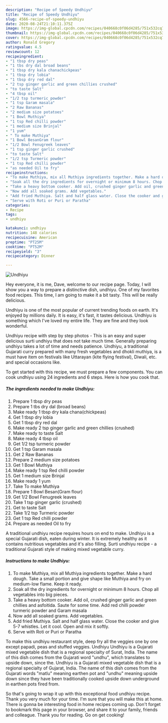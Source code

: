 ```yaml
---
description: "Recipe of Speedy Undhiyu"
title: "Recipe of Speedy Undhiyu"
slug: 4566-recipe-of-speedy-undhiyu
date: 2020-08-24T21:10:11.375Z
image: https://img-global.cpcdn.com/recipes/040668c0f06d4285/751x532cq70/undhiyu-recipe-main-photo.jpg
thumbnail: https://img-global.cpcdn.com/recipes/040668c0f06d4285/751x532cq70/undhiyu-recipe-main-photo.jpg
cover: https://img-global.cpcdn.com/recipes/040668c0f06d4285/751x532cq70/undhiyu-recipe-main-photo.jpg
author: Ronald Gregory
ratingvalue: 4.5
reviewcount: 12
recipeingredient:
- "1 tbsp dry peas"
- "1 tbs dry dal broad beans"
- "1 tbsp dry kala chanachickpeas"
- "1 tbsp dry lobia"
- "1 tbsp dry red dal"
- "2 tsp ginger garlic and green chillies crushed"
- "to taste Salt"
- "4 tbsp oil"
- "1/2 tsp turmeric powder"
- "1 tsp Garam masala"
- "2 Raw Bananas"
- "2 medium size potatoes"
- "1 Bowl Muthiya"
- "1 tsp Red chilli powder"
- "1 medium size Brinjal"
- "1 yum"
- " To make Muthiya"
- "1 Bowl BesanGram flour"
- "1/2 Bowl Fenugreek leaves"
- "1 tsp ginger garlic crushed"
- "to taste Salt"
- "1/2 tsp Turmeric powder"
- "1 tsp Red chilli powder"
- "as needed Oil to fry"
recipeinstructions:
- "To make Muthiya, mix all Muthiya ingredients together. Make a hard dough. Take a small portion and give shape like Muthiya and fry on medium-low flame. Keep it ready."
- "Soak all the dry ingredients for overnight or minimum 8 hours. Chop all vegetables into big pieces."
- "Take a heavy bottom cooker. Add oil, crushed ginger garlic and green chillies and asfoitida. Saute for some time. Add red chilli powder turmeric powder and Garam masala"
- "Now add all soaked grams. Add vegetables."
- "Add fried Muthiya. Salt and half glass water. Close the cooker and give 5-7 whistles. Let it cool. Open and mix it softly."
- "Serve with Roti or Puri or Paratha"
categories:
- Recipe
tags:
- undhiyu

katakunci: undhiyu 
nutrition: 148 calories
recipecuisine: American
preptime: "PT25M"
cooktime: "PT52M"
recipeyield: "3"
recipecategory: Dinner

---
```



![Undhiyu](https://img-global.cpcdn.com/recipes/040668c0f06d4285/751x532cq70/undhiyu-recipe-main-photo.jpg)

Hey everyone, it is me, Dave, welcome to our recipe page. Today, I will show you a way to prepare a distinctive dish, undhiyu. One of my favorites food recipes. This time, I am going to make it a bit tasty. This will be really delicious.

Undhiyu is one of the most popular of current trending foods on earth. It's enjoyed by millions daily. It is easy, it's fast, it tastes delicious. Undhiyu is something which I've loved my entire life. They are fine and they look wonderful.

Undhiyu recipe with step by step photos - This is an easy and super delicious surti undhiyu that does not take much time. Generally preparing undhiyu takes a lot of time and needs patience. Undhiyu, a traditional Gujarati curry prepared with many fresh vegetables and dhokli muthiya, is a must have item on festivals like Uttarayan (kite flying festival), Diwali, etc. and special occasions like.


To get started with this recipe, we must prepare a few components. You can cook undhiyu using 24 ingredients and 6 steps. Here is how you cook that.

<!--inarticleads1-->

##### The ingredients needed to make Undhiyu:

1. Prepare 1 tbsp dry peas
1. Prepare 1 tbs dry dal (broad beans)
1. Make ready 1 tbsp dry kala chana(chickpeas)
1. Get 1 tbsp dry lobia
1. Get 1 tbsp dry red dal
1. Make ready 2 tsp ginger garlic and green chillies (crushed)
1. Make ready to taste Salt
1. Make ready 4 tbsp oil
1. Get 1/2 tsp turmeric powder
1. Get 1 tsp Garam masala
1. Get 2 Raw Bananas
1. Prepare 2 medium size potatoes
1. Get 1 Bowl Muthiya
1. Make ready 1 tsp Red chilli powder
1. Get 1 medium size Brinjal
1. Make ready 1 yum
1. Take  To make Muthiya
1. Prepare 1 Bowl Besan(Gram flour)
1. Get 1/2 Bowl Fenugreek leaves
1. Take 1 tsp ginger garlic (crushed)
1. Get to taste Salt
1. Take 1/2 tsp Turmeric powder
1. Get 1 tsp Red chilli powder
1. Prepare as needed Oil to fry


A traditional undhiyu recipe requires hours on end to make. Undhiyu is a special Gujarati dish, eaten during winter. It is extremely healthy as it contains nutritious vegetables and it&#39;s also filling. Surti undhiyu recipe - a traditional Gujarati style of making mixed vegetable curry. 

<!--inarticleads2-->

##### Instructions to make Undhiyu:

1. To make Muthiya, mix all Muthiya ingredients together. Make a hard dough. Take a small portion and give shape like Muthiya and fry on medium-low flame. Keep it ready.
1. Soak all the dry ingredients for overnight or minimum 8 hours. Chop all vegetables into big pieces.
1. Take a heavy bottom cooker. Add oil, crushed ginger garlic and green chillies and asfoitida. Saute for some time. Add red chilli powder turmeric powder and Garam masala
1. Now add all soaked grams. Add vegetables.
1. Add fried Muthiya. Salt and half glass water. Close the cooker and give 5-7 whistles. Let it cool. Open and mix it softly.
1. Serve with Roti or Puri or Paratha


To make this undhiyu restaurant style, deep fry all the veggies one by one except papadi, peas and stuffed veggies. Undhiyu Undhiyu is a Gujarati mixed vegetable dish that is a regional specialty of Surat, India. The name of this dish comes from the Gujarati word &#34;undhu&#34;, which translates to upside down, since the. Undhiyu is a Gujarati mixed vegetable dish that is a regional specialty of Gujarat, India. The name of this dish comes from the Gujarati words &#34;matlu&#34; meaning earthen pot and &#34;undhu&#34; meaning upside down since they have been traditionally cooked upside down underground in earthen pots fired from. 

So that's going to wrap it up with this exceptional food undhiyu recipe. Thank you very much for your time. I'm sure that you will make this at home. There is gonna be interesting food in home recipes coming up. Don't forget to bookmark this page in your browser, and share it to your family, friends and colleague. Thank you for reading. Go on get cooking!
